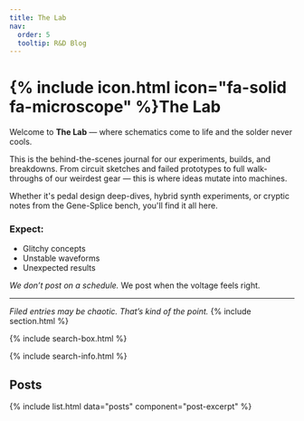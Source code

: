 ```yaml
---
title: The Lab
nav:
  order: 5
  tooltip: R&D Blog
---
```


# {% include icon.html icon="fa-solid fa-microscope" %}The Lab

Welcome to **The Lab** — where schematics come to life and the solder never cools.

This is the behind-the-scenes journal for our experiments, builds, and breakdowns. From circuit sketches and failed prototypes to full walk-throughs of our weirdest gear — this is where ideas mutate into machines.

Whether it's pedal design deep-dives, hybrid synth experiments, or cryptic notes from the Gene-Splice bench, you'll find it all here.

### Expect:
- Glitchy concepts
- Unstable waveforms
- Unexpected results

_We don’t post on a schedule._ We post when the voltage feels right.

---

*Filed entries may be chaotic. That’s kind of the point.*
{% include section.html %}

{% include search-box.html %}

{% include search-info.html %}

## Posts

{% 
  include list.html 
  data="posts" 
  component="post-excerpt"
%}
